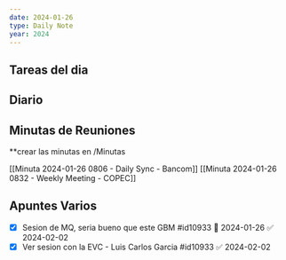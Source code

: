 ```yaml
---
date: 2024-01-26
type: Daily Note
year: 2024
---
```


## Tareas del dia

## Diario

## Minutas de Reuniones
**crear las minutas en /Minutas

[[Minuta 2024-01-26 0806 - Daily Sync - Bancom]]
[[Minuta 2024-01-26 0832 - Weekly Meeting - COPEC]]
## Apuntes Varios

- [x] Sesion de MQ, seria bueno que este GBM #id10933 📅 2024-01-26 ✅ 2024-02-02
- [x] Ver sesion con la EVC - Luis Carlos Garcia #id10933 ✅ 2024-02-02